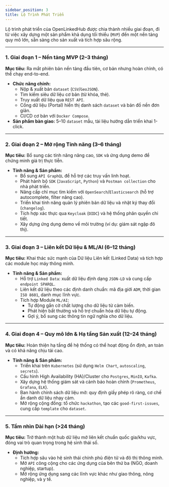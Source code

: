 ```yaml
---
sidebar_position: 3
title: Lộ Trình Phát Triển
---
```


Lộ trình phát triển của OpenLinkedHub được chia thành nhiều giai đoạn, đi từ việc xây dựng một sản phẩm khả dụng tối thiểu (`MVP`) đến một nền tảng quy mô lớn, sẵn sàng cho sản xuất và tích hợp sâu rộng.

---

### 1. Giai đoạn 1 – Nền tảng MVP (2–3 tháng)

**Mục tiêu:** Ra mắt phiên bản nền tảng đầu tiên, cơ bản nhưng hoàn chỉnh, có thể chạy end-to-end.

- **Chức năng chính:**
  - Nộp & xuất bản `dataset` (`CSV`/`GeoJSON`).
  - Tìm kiếm siêu dữ liệu cơ bản (từ khóa, thẻ).
  - Truy xuất dữ liệu qua `REST API`.
  - Cổng dữ liệu (Portal) hiển thị danh sách `dataset` và bản đồ nền đơn giản.
  - CI/CD cơ bản với `Docker Compose`.
- **Sản phẩm bàn giao:** 5–10 `dataset` mẫu, tài liệu hướng dẫn triển khai 1-click.

---

### 2. Giai đoạn 2 – Mở rộng Tính năng (3–6 tháng)

**Mục tiêu:** Bổ sung các tính năng nâng cao, `SDK` và ứng dụng demo để chứng minh giá trị thực tiễn.

- **Tính năng & Sản phẩm:**
  - Bổ sung `API GraphQL` để hỗ trợ các truy vấn linh hoạt.
  - Phát hành bộ `SDK` (`JavaScript`, `Python`) và `Postman collection` cho nhà phát triển.
  - Nâng cấp chỉ mục tìm kiếm với `OpenSearch`/`Elasticsearch` (hỗ trợ autocomplete, filter nâng cao).
  - Triển khai tính năng quản lý phiên bản dữ liệu và nhật ký thay đổi (`changelog`).
  - Tích hợp xác thực qua `Keycloak` (`OIDC`) và hệ thống phân quyền chi tiết.
  - Xây dựng ứng dụng demo về môi trường (ví dụ: giám sát ngập đô thị).

---

### 3. Giai đoạn 3 – Liên kết Dữ liệu & ML/AI (6–12 tháng)

**Mục tiêu:** Khai thác sức mạnh của Dữ liệu Liên kết (Linked Data) và tích hợp các module học máy thông minh.

- **Tính năng & Sản phẩm:**
  - Hỗ trợ `Linked Data`: xuất dữ liệu định dạng `JSON-LD` và cung cấp `endpoint SPARQL`.
  - Liên kết dữ liệu theo các định danh chuẩn: mã địa giới `ADM`, thời gian `ISO 8601`, danh mục lĩnh vực.
  - Tích hợp Module `ML/AI`:
    - Tự động gắn cờ chất lượng cho dữ liệu từ cảm biến.
    - Phát hiện bất thường và hỗ trợ chuẩn hóa dữ liệu tự động.
    - Gợi ý, bổ sung các thông tin ngữ nghĩa cho dữ liệu.

---

### 4. Giai đoạn 4 – Quy mô lớn & Hạ tầng Sản xuất (12–24 tháng)

**Mục tiêu:** Hoàn thiện hạ tầng để hệ thống có thể hoạt động ổn định, an toàn và có khả năng chịu tải cao.

- **Tính năng & Sản phẩm:**
  - Triển khai trên `Kubernetes` (sử dụng `Helm Chart`, `autoscaling`, `secrets`).
  - Cấu hình High Availability (HA)/Cluster cho `Postgres`, `MinIO`, `Kafka`.
  - Xây dựng hệ thống giám sát và cảnh báo hoàn chỉnh (`Prometheus`, `Grafana`, `ELK`).
  - Ban hành chính sách dữ liệu mở: quy định giấy phép rõ ràng, cơ chế ẩn danh dữ liệu nhạy cảm.
  - Mở rộng cộng đồng: tổ chức `hackathon`, tạo các `good-first-issues`, cung cấp `template` cho `dataset`.

---

### 5. Tầm nhìn Dài hạn (>24 tháng)

**Mục tiêu:** Trở thành một hub dữ liệu mở liên kết chuẩn quốc gia/khu vực, đóng vai trò quan trọng trong hệ sinh thái số.

- **Định hướng:**
  - Tích hợp sâu vào hệ sinh thái chính phủ điện tử và đô thị thông minh.
  - Mở `API` công cộng cho các ứng dụng của bên thứ ba (NGO, doanh nghiệp, startup).
  - Mở rộng ứng dụng sang các lĩnh vực khác như giao thông, nông nghiệp, và y tế.
